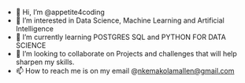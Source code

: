 - 👋 Hi, I’m @appetite4coding
- 👀 I’m interested in Data Science, Machine Learning and Artificial Intelligence
- 🌱 I’m currently learning POSTGRES SQL and PYTHON FOR DATA SCIENCE 
- 💞️ I’m looking to collaborate on Projects and challenges that will help sharpen my skills.
- 📫 How to reach me is on my email @nkemakolamallen@gmail.com

<!---
appetite4coding/appetite4coding is a ✨ special ✨ repository because its `README.md` (this file) appears on your GitHub profile.
You can click the Preview link to take a look at your changes.
--->
